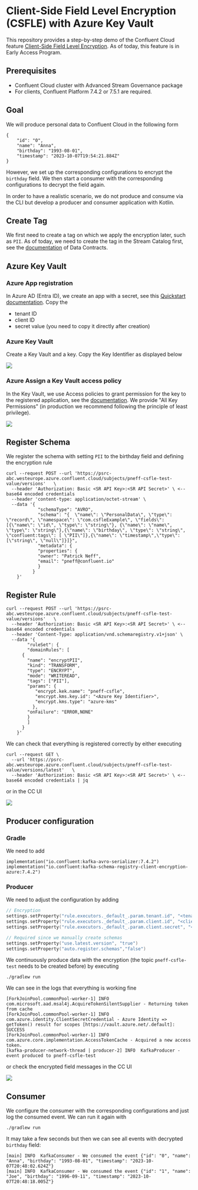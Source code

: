 # Client-Side Field Level Encryption (CSFLE) with Azure Key Vault

This repository provides a step-by-step demo of the Confluent Cloud feature [Client-Side Field Level Encryption](https://docs.confluent.io/cloud/current/clusters/csfle/overview.html).
As of today, this feature is in Early Access Program.

## Prerequisites

* Confluent Cloud cluster with Advanced Stream Governance package
* For clients, Confluent Platform 7.4.2 or 7.5.1 are required.

## Goal

We will produce personal data to Confluent Cloud in the following form 
```
{
    "id": "0",
    "name": "Anna",
    "birthday": "1993-08-01",
    "timestamp": "2023-10-07T19:54:21.884Z"
}
```
However, we set up the corresponding configurations to encrypt the `birthday` field.
We then start a consumer with the corresponding configurations to decrypt the field again.

In order to have a realistic scenario, we do not produce and consume via the CLI but develop a
producer and consumer application with Kotlin.

## Create Tag

We first need to create a tag on which we apply the encryption later, such as `PII`.
As of today, we need to create the tag in the Stream Catalog first, see the [documentation](https://docs.confluent.io/platform/current/schema-registry/fundamentals/data-contracts.html#tags) of Data Contracts.

## Azure Key Vault

### Azure App registration

In Azure AD (Entra ID), we create an app with a secret, see this [Quickstart documentation](https://learn.microsoft.com/en-us/azure/active-directory/develop/quickstart-register-app).
Copy the
* tenant ID
* client ID
* secret value (you need to copy it directly after creation)

### Azure Key Vault

Create a Key Vault and a key. Copy the Key Identifier as displayed below

![](AzureKey.png)

### Azure Assign a Key Vault access policy

In the Key Vault, we use Access policies to grant permission for the key to the registered application, see the [documentation](https://learn.microsoft.com/en-us/azure/key-vault/general/assign-access-policy?tabs=azure-portal).
We provide "All Key Permissions" (in production we recommend following the principle of least privilege).

![](AzureKeyAccess.png)

## Register Schema

We register the schema with setting `PII` to the birthday field and defining the encryption rule

```shell
curl --request POST --url 'https://psrc-abc.westeurope.azure.confluent.cloud/subjects/pneff-csfle-test-value/versions'   \
  --header 'Authorization: Basic <SR API Key>:<SR API Secret>' \ <-- base64 encoded credentials
  --header 'content-type: application/octet-stream' \
  --data '{
            "schemaType": "AVRO",
            "schema": "{  \"name\": \"PersonalData\", \"type\": \"record\", \"namespace\": \"com.csfleExample\", \"fields\": [{\"name\": \"id\", \"type\": \"string\"}, {\"name\": \"name\", \"type\": \"string\"},{\"name\": \"birthday\", \"type\": \"string\", \"confluent:tags\": [ \"PII\"]},{\"name\": \"timestamp\",\"type\": [\"string\", \"null\"]}]}",
            "metadata": {
            "properties": {
            "owner": "Patrick Neff",
            "email": "pneff@confluent.io"
            }
          }
    }' 
```
## Register Rule

```shell
curl --request POST --url 'https://psrc-abc.westeurope.azure.confluent.cloud/subjects/pneff-csfle-test-value/versions'   \
  --header 'Authorization: Basic <SR API Key>:<SR API Secret>' \ <-- base64 encoded credentials
  --header 'Content-Type: application/vnd.schemaregistry.v1+json' \
  --data '{
        "ruleSet": {
        "domainRules": [
      {
        "name": "encryptPII",
        "kind": "TRANSFORM",
        "type": "ENCRYPT",
        "mode": "WRITEREAD",
        "tags": ["PII"],
        "params": {
           "encrypt.kek.name": "pneff-csfle",
           "encrypt.kms.key.id": "<Azure Key Identifier>",
           "encrypt.kms.type": "azure-kms"
          },
        "onFailure": "ERROR,NONE"
        }
        ]
      } 
    }'
```

We can check that everything is registered correctly by either executing
```shell
curl --request GET \
  --url 'https://psrc-abc.westeurope.azure.confluent.cloud/subjects/pneff-csfle-test-value/versions/latest'   \
  --header 'Authorization: Basic <SR API Key>:<SR API Secret>' \ <-- base64 encoded credentials | jq
```

or in the CC UI

![](CCEncryptionRule.png)

## Producer configuration

### Gradle
We need to add
```shell
implementation("io.confluent:kafka-avro-serializer:7.4.2")
implementation("io.confluent:kafka-schema-registry-client-encryption-azure:7.4.2")
```

### Producer
We need to adjust the configuration by adding
```kotlin
// Encryption
settings.setProperty("rule.executors._default_.param.tenant.id", "<tenant ID>")
settings.setProperty("rule.executors._default_.param.client.id", "<client ID>")
settings.setProperty("rule.executors._default_.param.client.secret", "<secret value>")

// Required since we manually create schemas
settings.setProperty("use.latest.version", "true")
settings.setProperty("auto.register.schemas","false")
```

We continuously produce data with the encryption (the topic `pneff-csfle-test` needs to be created before) by executing
```
./gradlew run
```

We can see in the logs that everything is working fine
```shell
[ForkJoinPool.commonPool-worker-1] INFO  com.microsoft.aad.msal4j.AcquireTokenSilentSupplier - Returning token from cache
[ForkJoinPool.commonPool-worker-1] INFO  com.azure.identity.ClientSecretCredential - Azure Identity => getToken() result for scopes [https://vault.azure.net/.default]: SUCCESS
[ForkJoinPool.commonPool-worker-1] INFO  com.azure.core.implementation.AccessTokenCache - Acquired a new access token.
[kafka-producer-network-thread | producer-2] INFO  KafkaProducer - event produced to pneff-csfle-test
```

or check the encrypted field messages in the CC UI

![](CCEvents.png)

## Consumer

We configure the consumer with the corresponding configurations
and just log the consumed event.
We can run it again with
```
./gradlew run
```

It may take a few seconds but then we can see all events with decrypted `birthday`
field:

```shell
[main] INFO  KafkaConsumer - We consumed the event {"id": "0", "name": "Anna", "birthday": "1993-08-01", "timestamp": "2023-10-07T20:48:02.624Z"}
[main] INFO  KafkaConsumer - We consumed the event {"id": "1", "name": "Joe", "birthday": "1996-09-11", "timestamp": "2023-10-07T20:48:18.005Z"}
```

